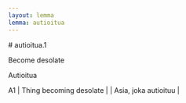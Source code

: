 ```yaml
---
layout: lemma
lemma: autioitua
---
```


<div class="sense">
# <span class="sensename">autioitua.1</span>

<span class="description">Become desolate</span>

<span class="description">Autioitua</span>

A1 | Thing becoming desolate |   | Asia, joka autioituu |  

</div>

